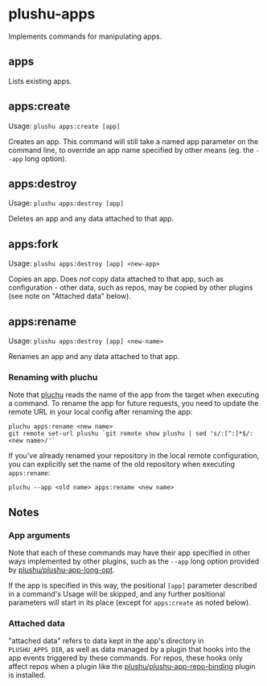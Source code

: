 # plushu-apps

Implements commands for manipulating apps.

## apps

Lists existing apps.

## apps:create

Usage: `plushu apps:create [app]`

Creates an app. This command will still take a named app parameter on the
command line, to override an app name specified by other means (eg. the `--app`
long option).

## apps:destroy

Usage: `plushu apps:destroy [app]`

Deletes an app and any data attached to that app.

## apps:fork

Usage: `plushu apps:destroy [app] <new-app>`

Copies an app. Does *not* copy data attached to that app, such as
configuration - other data, such as repos, may be copied by other plugins (see
note on "Attached data" below).

## apps:rename

Usage: `plushu apps:destroy [app] <new-name>`

Renames an app and any data attached to that app.

### Renaming with pluchu

Note that [pluchu][] reads the name of the app from the target when executing a
command. To rename the app for future requests, you need to update the remote
URL in your local config after renaming the app:

```
pluchu apps:rename <new name>
git remote set-url plushu `git remote show plushu | sed 's/:[^:]*$/:<new name>/'`
```

If you've already renamed your repository in the local remote configuration,
you can explicitly set the name of the old repository when executing
`apps:rename`:

```
pluchu --app <old name> apps:rename <new name>
```

[pluchu]: https://github.com/plushu/pluchu

## Notes

### App arguments

Note that each of these commands may have their app specified in other ways
implemented by other plugins, such as the `--app` long option provided by
[plushu/plushu-app-long-opt][].

[plushu/plushu-app-long-opt]: https://github.com/plushu/plushu-app-long-opt

If the app is specified in this way, the positional `[app]` parameter described
in a command's Usage will be skipped, and any further positional parameters
will start in its place (except for `apps:create` as noted below).

### Attached data

"attached data" refers to data kept in the app's directory in
`PLUSHU_APPS_DIR`, as well as data managed by a plugin that hooks into the app
events triggered by these commands. For repos, these hooks only affect repos
when a plugin like the [plushu/plushu-app-repo-binding][] plugin is installed.

[plushu/plushu-app-repo-binding]: https://github.com/plushu/plushu-app-repo-binding
